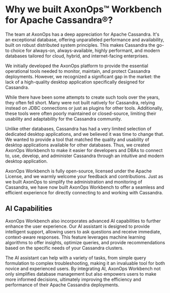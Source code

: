 # Why we built AxonOps™ Workbench for Apache Cassandra®?

The team at AxonOps has a deep appreciation for Apache Cassandra. It's an exceptional database, offering unparalleled performance and availability, built on robust distributed system principles. This makes Cassandra the go-to choice for always-on, always-available, highly performant, and modern databases tailored for cloud, hybrid, and internet-facing enterprises.

We initially developed the AxonOps platform to provide the essential operational tools needed to monitor, maintain, and protect Cassandra deployments. However, we recognized a significant gap in the market: the lack of a high-quality desktop application specifically designed for Cassandra. 

While there have been some attempts to create such tools over the years, they often fell short. Many were not built natively for Cassandra, relying instead on JDBC connections or just as plugins for other tools. Additionally, these tools were often poorly maintained or closed-source, limiting their usability and adaptability for the Cassandra community. 

Unlike other databases, Cassandra has had a very limited selection of dedicated desktop applications, and we believed it was time to change that. We wanted to provide a tool that matched the quality and usability of desktop applications available for other databases. Thus, we created AxonOps Workbench to make it easier for developers and DBAs to connect to, use, develop, and administer Cassandra through an intuitive and modern desktop application.

AxonOps Workbench is fully open-source, licensed under the Apache License, and we warmly welcome your feedback and contributions. Just as we built AxonOps to simplify the administration and monitoring of Cassandra, we have now built AxonOps Workbench to offer a seamless and efficient experience for directly connecting to and working with Cassandra.

## AI Capabilities

AxonOps Workbench also incorporates advanced AI capabilities to further enhance the user experience. Our AI assistant is designed to provide intelligent support, allowing users to ask questions and receive immediate, context-aware responses. This feature leverages machine learning algorithms to offer insights, optimize queries, and provide recommendations based on the specific needs of your Cassandra clusters.

The AI assistant can help with a variety of tasks, from simple query formulation to complex troubleshooting, making it an invaluable tool for both novice and experienced users. By integrating AI, AxonOps Workbench not only simplifies database management but also empowers users to make more informed decisions, ultimately improving the efficiency and performance of their Apache Cassandra deployments.
